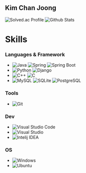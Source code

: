 ## Kim Chan Joong

<!--
**brian-223134/brian-223134** is a ✨ _special_ ✨ repository because its `README.md` (this file) appears on your GitHub profile.

Here are some ideas to get you started:

- 🔭 I’m currently working on ...
- 🌱 I’m currently learning ...
- 👯 I’m looking to collaborate on ...
- 🤔 I’m looking for help with ...
- 💬 Ask me about ...
- 📫 How to reach me: ...
- 😄 Pronouns: ...
- ⚡ Fun fact: ...
-->
<!--![Brian's GitHub stats](https://github-readme-stats.vercel.app/api?username=brian-223134&show_icons=true&theme=radical]) -->
![Solved.ac Profile](http://mazassumnida.wtf/api/v2/generate_badge?boj=cjkim2002)
![Github Stats](https://github-readme-stats.vercel.app/api/top-langs/?username=brian-223134&layout=compact&bg_color=60,8473c3,92a7bf&title_color=14093e&text_color=14093e")
<!--![Top Langs](https://github-readme-stats.vercel.app/api/top-langs/?username=brian-223134&langs_count=10&layout=compact&theme=dark)-->
# Skills
### Languages & Framework
- ![Java](https://img.shields.io/badge/Java-007396.svg?&style=for-the-badge&logo=Java&logoColor=white)
![Spring](https://img.shields.io/badge/Spring-6DB33F.svg?&style=for-the-badge&logo=Spring&logoColor=white)
![Spring Boot](https://img.shields.io/badge/Spring%20Boot-6DB33F.svg?&style=for-the-badge&logo=Spring%20Boot&logoColor=white)<br>
- ![Python](https://img.shields.io/badge/Python-3776AB.svg?&style=for-the-badge&logo=Python&logoColor=white)
![Django](https://img.shields.io/badge/Django-092E20.svg?&style=for-the-badge&logo=Django&logoColor=white)<br>
- ![C++](https://img.shields.io/badge/C++-00599C.svg?&style=for-the-badge&logo=C++&logoColor=white)
![C](https://img.shields.io/badge/C-A8B9CC.svg?&style=for-the-badge&logo=C&logoColor=white)<br>
- ![MySQL](https://img.shields.io/badge/MySQL-4479A1.svg?&style=for-the-badge&logo=MySQL&logoColor=white)
![SQLite](https://img.shields.io/badge/SQLite-003B57.svg?&style=for-the-badge&logo=SQLite&logoColor=white)
![PostgreSQL](https://img.shields.io/badge/PostgreSQL-4169E1.svg?&style=for-the-badge&logo=PostgreSQL&logoColor=white)

### Tools
- ![Git](https://img.shields.io/badge/Git-F05032.svg?&style=for-the-badge&logo=Git&logoColor=white)

### Dev
- ![Visual Studio Code](https://img.shields.io/badge/Visual%20Studio%20Code-007ACC.svg?&style=for-the-badge&logo=Visual%20Studio%20Code&logoColor=white)
- ![Visual Studio](https://img.shields.io/badge/IDE-Visual%20Studio-5C2D91?style=flat&logo=visual-studio&logoColor=white)
- ![Intelij IDEA](https://img.shields.io/badge/Intelij%20IDEA-000000.svg?&style=for-the-badge&logo=Intelij%20IDEA&logoColor=white)

### OS
- ![Windows](https://img.shields.io/badge/Windows-007396?style=for-the-badge)
- ![Ubuntu](https://img.shields.io/badge/Ubuntu-E95420.svg?&style=for-the-badge&logo=Ubuntu&logoColor=white)
